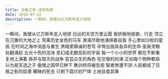 ```yaml
---
title: 日晷之影·读史有感
date: 2019-07-22
description: 一瞬间，我便从亿万斯年走入地球
---
```


一瞬间，我便从亿万斯年走入地球
日出的天空万里云霞
我骄傲地放歌、行走
顶立在沉重的大地之上
驾乘历史金色的马车
淋漓尽致地演绎着自我
手心里如沙粒的星辰
在时间之海中消逝与重生
黑暗里静谧的苍穹
孕育出独具各异的生命
圣泉灵眼处翻涌起
五光十色的泡沫
变幻成无数炫彩的宇宙
每一个小小的世界
都在不断重复地上演着
吞并与毁灭的战争
芸芸众生的角色
在交替的扮演
正如每个物种都自以为是天选之子
傲慢之因早已种下
教训终将被忽视
智者惨遭不测
人民都成了日晷之影的奴隶
矇昧的死去
只剩下腐烂的尸体
土地自食其果